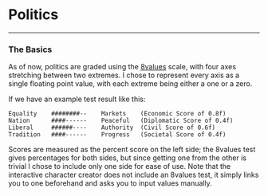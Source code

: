 # Politics

---

### The Basics

As of now, politics are graded using the [8values](https://8values.github.io) scale, with four axes stretching between two extremes. I chose to represent every axis as a single floating point value, with each extreme being either a one or a zero.

If we have an example test result like this:

```
Equality    ########--    Markets    (Economic Score of 0.8f)
Nation      ####------    Peaceful   (Diplomatic Score of 0.4f)
Liberal     ######----    Authority  (Civil Score of 0.6f)
Tradition   ####------    Progress   (Societal Score of 0.4f)
```

Scores are measured as the percent score on the left side; the 8values test gives percentages for both sides, but since getting one from the other is trivial I chose to include only one side for ease of use. Note that the interactive character creator does not include an 8values test, it simply links you to one beforehand and asks you to input values manually.
